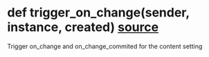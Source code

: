 

# def trigger_on_change(sender, instance, created) [source](https://github.com/occipital/django-content-settings/blob/master/content_settings/signals.py#L31)

Trigger on_change and on_change_commited for the content setting